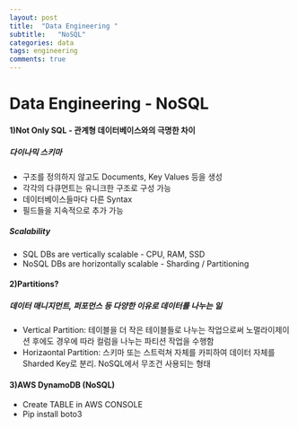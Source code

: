 ```yaml
---
layout: post
title:  "Data Engineering "
subtitle:   "NoSQL"
categories: data
tags: engineering
comments: true
---
```

# Data Engineering - NoSQL
#### 1)Not Only SQL - 관계형 데이터베이스와의 극명한 차이

##### **다이나믹 스키마**

- 구조를 정의하지 않고도 Documents, Key Values 등을 생성
- 각각의 다큐먼트는 유니크한 구조로 구성 가능
- 데이터베이스들마다 다른 Syntax
- 필드들을 지속적으로 추가 가능

##### Scalability

- SQL DBs are vertically scalable - CPU, RAM, SSD
- NoSQL DBs are horizontally scalable - Sharding / Partitioning

#### 2)Partitions?

##### 데이터 매니지먼트, 퍼포먼스 등 다양한 이유로 데이터를 나누는 일

- Vertical Partition: 테이블을 더 작은 테이블들로 나누는 작업으로써 노멀라이제이션 후에도 경우에 따라 컬럼을 나누는 파티션 작업을 수행함
- Horizaontal Partition: 스키마 또는 스트럭쳐 자체를 카피하여 데이터 자체를 Sharded Key로 분리. NoSQL에서 무조건 사용되는 형태

#### 3)AWS DynamoDB (NoSQL)

- Create TABLE in AWS CONSOLE
- Pip install boto3

